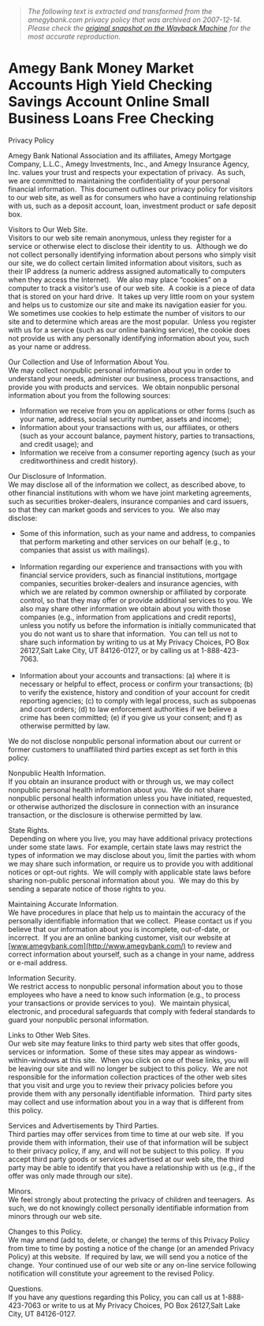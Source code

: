 > *The following text is extracted and transformed from the amegybank.com privacy policy that was archived on 2007-12-14. Please check the [original snapshot on the Wayback Machine](https://web.archive.org/web/20071214230811id_/http%3A//amegybank.com/privacypolicy/index.aspx) for the most accurate reproduction.*

# Amegy Bank Money Market Accounts High Yield Checking Savings Account Online Small Business Loans Free Checking

Privacy Policy

Amegy Bank National Association and its affiliates, Amegy Mortgage Company, L.L.C., Amegy Investments, Inc., and Amegy Insurance Agency, Inc. values your trust and respects your expectation of privacy.  As such, we are committed to maintaining the confidentiality of your personal financial information.  This document outlines our privacy policy for visitors to our web site, as well as for consumers who have a continuing relationship with us, such as a deposit account, loan, investment product or safe deposit box. 

Visitors to Our Web Site.   
Visitors to our web site remain anonymous, unless they register for a service or otherwise elect to disclose their identity to us.  Although we do not collect personally identifying information about persons who simply visit our site, we do collect certain limited information about visitors, such as their IP address (a numeric address assigned automatically to computers when they access the Internet).   We also may place “cookies” on a computer to track a visitor’s use of our web site.  A cookie is a piece of data that is stored on your hard drive.  It takes up very little room on your system and helps us to customize our site and make its navigation easier for you.  We sometimes use cookies to help estimate the number of visitors to our site and to determine which areas are the most popular.  Unless you register with us for a service (such as our online banking service), the cookie does not provide us with any personally identifying information about you, such as your name or address.  

Our Collection and Use of Information About You.    
We may collect nonpublic personal information about you in order to understand your needs, administer our business, process transactions, and provide you with products and services.  We obtain nonpublic personal information about you from the following sources: 

  * Information we receive from you on applications or other forms (such as your name, address, social security number, assets and income); 
  * Information about your transactions with us, our affiliates, or others (such as your account balance, payment history, parties to transactions, and credit usage); and 
  * Information we receive from a consumer reporting agency (such as your creditworthiness and credit history).



Our Disclosure of Information.   
We may disclose all of the information we collect, as described above, to other financial institutions with whom we have joint marketing agreements, such as securities broker-dealers, insurance companies and card issuers, so that they can market goods and services to you.  We also may disclose:        

  * Some of this information, such as your name and address, to companies that perform marketing and other services on our behalf (e.g., to companies that assist us with mailings).  
        
  * Information regarding our experience and transactions with you with financial service providers, such as financial institutions, mortgage companies, securities broker-dealers and insurance agencies, with which we are related by common ownership or affiliated by corporate control, so that they may offer or provide additional services to you. We also may share other information we obtain about you with those companies (e.g., information from applications and credit reports), unless you notify us before the information is initially communicated that you do not want us to share that information.  You can tell us not to share such information by writing to us at My Privacy Choices, PO Box 26127,Salt Lake City, UT 84126-0127, or by calling us at 1-888-423-7063.     
         
  * Information about your accounts and transactions: (a) where it is necessary or helpful to effect, process or confirm your transactions; (b) to verify the existence, history and condition of your account for credit reporting agencies; (c) to comply with legal process, such as subpoenas and court orders; (d) to law enforcement authorities if we believe a crime has been committed; (e) if you give us your consent; and f) as otherwise permitted by law.  



We do not disclose nonpublic personal information about our current or former customers to unaffiliated third parties except as set forth in this policy.   

Nonpublic Health Information.   
If you obtain an insurance product with or through us, we may collect nonpublic personal health information about you.  We do not share nonpublic personal health information unless you have initiated, requested, or otherwise authorized the disclosure in connection with an insurance transaction, or the disclosure is otherwise permitted by law.  

State Rights.  
 Depending on where you live, you may have additional privacy protections under some state laws.  For example, certain state laws may restrict the types of information we may disclose about you, limit the parties with whom we may share such information, or require us to provide you with additional notices or opt-out rights.  We will comply with applicable state laws before sharing non-public personal information about you.  We may do this by sending a separate notice of those rights to you. 

Maintaining Accurate Information.    
We have procedures in place that help us to maintain the accuracy of the personally identifiable information that we collect.  Please contact us if you believe that our information about you is incomplete, out-of-date, or incorrect.  If you are an online banking customer, visit our website at [www.amegybank.com](http://www.amegybank.com/) to review and correct information about yourself, such as a change in your name, address or e-mail address.   

Information Security.    
We restrict access to nonpublic personal information about you to those employees who have a need to know such information (e.g., to process your transactions or provide services to you).  We maintain physical, electronic, and procedural safeguards that comply with federal standards to guard your nonpublic personal information. 

Links to Other Web Sites.  
Our web site may feature links to third party web sites that offer goods, services or information.  Some of these sites may appear as windows-within-windows at this site.  When you click on one of these links, you will be leaving our site and will no longer be subject to this policy.  We are not responsible for the information collection practices of the other web sites that you visit and urge you to review their privacy policies before you provide them with any personally identifiable information.  Third party sites may collect and use information about you in a way that is different from this policy.     

Services and Advertisements by Third Parties.   
Third parties may offer services from time to time at our web site.  If you provide them with information, their use of that information will be subject to their privacy policy, if any, and will not be subject to this policy.  If you accept third party goods or services advertised at our web site, the third party may be able to identify that you have a relationship with us (e.g., if the offer was only made through our site). 

Minors.    
We feel strongly about protecting the privacy of children and teenagers.  As such, we do not knowingly collect personally identifiable information from minors through our web site.   

Changes to this Policy.    
We may amend (add to, delete, or change) the terms of this Privacy Policy from time to time by posting a notice of the change (or an amended Privacy Policy) at this website.  If required by law, we will send you a notice of the change.  Your continued use of our web site or any on-line service following notification will constitute your agreement to the revised Policy. 

Questions.    
If you have any questions regarding this Policy, you can call us at 1-888-423-7063 or write to us at My Privacy Choices, PO Box 26127,Salt Lake City, UT 84126-0127.
